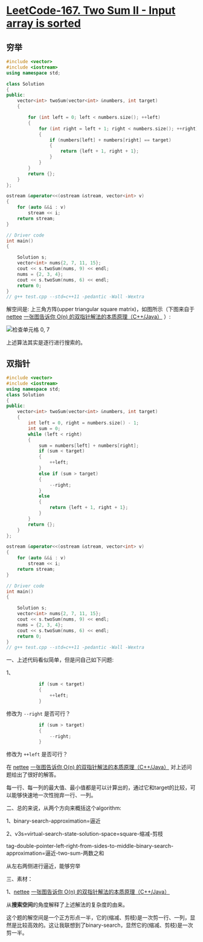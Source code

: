 # [LeetCode-167. Two Sum II - Input array is sorted](https://leetcode.cn/problems/two-sum-ii-input-array-is-sorted/)



## 穷举

```c++
#include <vector>
#include <iostream>
using namespace std;

class Solution
{
public:
    vector<int> twoSum(vector<int> &numbers, int target)
    {

        for (int left = 0; left < numbers.size(); ++left)
        {
            for (int right = left + 1; right < numbers.size(); ++right)
            {
                if (numbers[left] + numbers[right] == target)
                {
                    return {left + 1, right + 1};
                }
            }
        }
        return {};
    }
};

ostream &operator<<(ostream &stream, vector<int> v)
{
    for (auto &&i : v)
        stream << i;
    return stream;
}

// Driver code
int main()
{

    Solution s;
    vector<int> nums{2, 7, 11, 15};
    cout << s.twoSum(nums, 9) << endl;
    nums = {2, 3, 4};
    cout << s.twoSum(nums, 6) << endl;
    return 0;
}
// g++ test.cpp --std=c++11 -pedantic -Wall -Wextra

```

解空间是: 上三角方阵(upper triangular square matrix)，如图所示（下图来自于  [nettee](https://leetcode.cn/u/nettee/) [一张图告诉你 O(n) 的双指针解法的本质原理（C++/Java）](https://leetcode.cn/problems/two-sum-ii-input-array-is-sorted/solutions/87919/yi-zhang-tu-gao-su-ni-on-de-shuang-zhi-zhen-jie-fa/)  ）:

![检查单元格 0, 7](https://pic.leetcode-cn.com/11af3da798c61eb69691db9ac28c74383b4c5f9586c39689e0529b423c669221.jpg)

上述算法其实是逐行进行搜索的。



## 双指针

```C++
#include <vector>
#include <iostream>
using namespace std;
class Solution
{
public:
    vector<int> twoSum(vector<int> &numbers, int target)
    {
        int left = 0, right = numbers.size() - 1;
        int sum = 0;
        while (left < right)
        {
            sum = numbers[left] + numbers[right];
            if (sum < target)
            {
                ++left;
            }
            else if (sum > target)
            {
                --right;
            }
            else
            {
                return {left + 1, right + 1};
            }
        }
        return {};
    }
};

ostream &operator<<(ostream &stream, vector<int> v)
{
    for (auto &&i : v)
        stream << i;
    return stream;
}

// Driver code
int main()
{

    Solution s;
    vector<int> nums{2, 7, 11, 15};
    cout << s.twoSum(nums, 9) << endl;
    nums = {2, 3, 4};
    cout << s.twoSum(nums, 6) << endl;
    return 0;
}
// g++ test.cpp --std=c++11 -pedantic -Wall -Wextra

```

一、上述代码看似简单，但是问自己如下问题:

1、

```c++
            if (sum < target)
            {
                ++left;
            }
```

修改为 `--right` 是否可行？

```c++
            if (sum > target)
            {
                --right;
            }
```

修改为 `++left` 是否可行？

在 [nettee](https://leetcode.cn/u/nettee/) [一张图告诉你 O(n) 的双指针解法的本质原理（C++/Java）](https://leetcode.cn/problems/two-sum-ii-input-array-is-sorted/solutions/87919/yi-zhang-tu-gao-su-ni-on-de-shuang-zhi-zhen-jie-fa/)  对上述问题给出了很好的解答。

每一行、每一列的最大值、最小值都是可以计算出的，通过它和target的比较，可以能够快速地一次性抛弃一行、一列。



二、总的来说，从两个方向来概括这个algorithm:

1、binary-search-approximation=逼近

2、v3s=virtual-search-state-solution-space=square-缩减-剪枝

tag-double-pointer-left-right-from-sides-to-middle-binary-search-approximation=逼近-two-sum-两数之和

从左右两侧进行逼近，能够穷举

三、素材：

1、[nettee](https://leetcode.cn/u/nettee/) [一张图告诉你 O(n) 的双指针解法的本质原理（C++/Java）](https://leetcode.cn/problems/two-sum-ii-input-array-is-sorted/solutions/87919/yi-zhang-tu-gao-su-ni-on-de-shuang-zhi-zhen-jie-fa/) 

从**搜索空间**的角度解释了上述解法的复杂度的由来。

这个题的解空间是一个正方形点一半，它的(缩减、剪枝)是一次剪一行、一列，显然是比较高效的。这让我联想到了binary-search，显然它的(缩减、剪枝)是一次剪一半。



